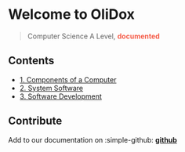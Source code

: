 # Welcome to **OliDox**

> Computer Science A Level, <span style="color:#f55d49">**documented**</span>

## Contents
- [1. Components of a Computer](<Computer Science/1. Components of a Computer.md>)
- [2. System Software](<Computer Science/2. System Software.md>)
- [3. Software Development](<Computer Science/3. Software Development.md>)

## Contribute
Add to our documentation on :simple-github: [**github**](https://github.com/iwantlotsofcookies/OliDox)
